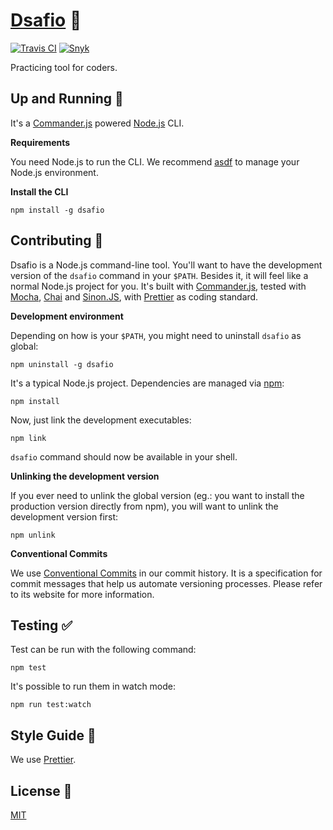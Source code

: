 # [Dsafio](https://github.com/dsafio/dsafio) 🤘

[![Travis CI](https://travis-ci.org/dsafio/dsafio.svg?branch=master)](https://travis-ci.org/dsafio/dsafio)
[![Snyk](https://snyk.io/test/github/dsafio/dsafio/badge.svg)](https://snyk.io/test/github/dsafio/dsafio)

Practicing tool for coders.

## Up and Running 🏃

It's a [Commander.js](https://github.com/tj/commander.js) powered [Node.js](https://nodejs.org) CLI.

**Requirements**

You need Node.js to run the CLI. We recommend [asdf](https://asdf-vm.com) to manage your Node.js environment.

**Install the CLI**

```
npm install -g dsafio
```

## Contributing 👷

Dsafio is a Node.js command-line tool. You'll want to have the development version of the `dsafio` command in your `$PATH`. Besides it, it will feel like a normal Node.js project for you. It's built with [Commander.js](https://github.com/tj/commander.js), tested with [Mocha](https://mochajs.org), [Chai](https://www.chaijs.com) and [Sinon.JS](https://sinonjs.org), with [Prettier](https://prettier.io) as coding standard.

**Development environment**

Depending on how is your `$PATH`, you might need to uninstall `dsafio` as global:

```
npm uninstall -g dsafio
```

It's a typical Node.js project. Dependencies are managed via [npm](https://github.com/npm/npm):

```
npm install
```

Now, just link the development executables:

```
npm link
```

`dsafio` command should now be available in your shell.

**Unlinking the development version**

If you ever need to unlink the global version (eg.: you want to install the production version directly from npm), you will want to unlink the development version first:

```
npm unlink
```

**Conventional Commits**

We use [Conventional Commits](https://www.conventionalcommits.org) in our commit history. It is a specification for commit messages that help us automate versioning processes. Please refer to its website for more information.

## Testing ✅

Test can be run with the following command:

```
npm test
```

It's possible to run them in watch mode:

```
npm run test:watch
```

## Style Guide 🌷

We use [Prettier](https://prettier.io).

## License 📄

[MIT](license)
